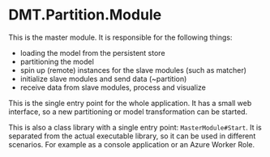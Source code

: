 DMT.Partition.Module
=================

This is the master module. It is responsible for the following things:

* loading the model from the persistent store
* partitioning the model
* spin up (remote) instances for the slave modules (such as matcher)
* initialize slave modules and send data (~partition)
* receive data from slave modules, process and visualize

This is the single entry point for the whole application. It has a small web
interface, so a new partitioning or model transformation can be started.

This is also a class library with a single entry point: `MasterModule#Start`. It
is separated from the actual executable library, so it can be used in different
scenarios. For example as a console application or an Azure Worker Role.

